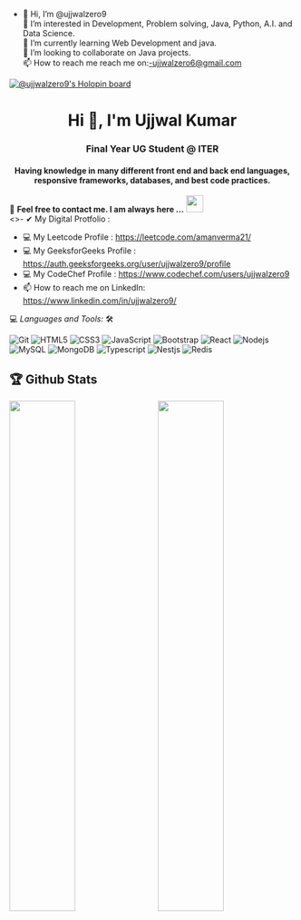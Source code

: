 - 👋 Hi, I’m @ujjwalzero9
<br />  👀 I’m interested in Development, Problem solving, Java, Python, A.I. and Data Science.
<br />🌱 I’m currently learning Web Development and java.
<br />💞️ I’m looking to collaborate on Java projects.
<br />📫 How to reach me reach me on:-ujjwalzero6@gmail.com

[![@ujjwalzero9's Holopin board](https://holopin.me/ujjwalzero9)](https://holopin.io/@ujjwalzero9)
<!---
ujjwalzero9/ujjwalzero9 is a ✨ special ✨ repository because its `README.md` (this file) appears on your GitHub profile.
You can click the Preview link to take a look at your changes.
--->



<h1 align="center">Hi 🙂, I'm Ujjwal Kumar</h1>
<h3 align="center">Final Year UG Student @ ITER </h3>

<h4 align="center"> Having knowledge in many different front end and back end languages, responsive frameworks, databases, and best code practices.</h4>

<!-- ![](https://visitor-badge.glitch.me/badge?page_id=amanverma21.amanverma21) -->

📝 **Feel free to contact me. I am always here ...** <img src="https://media.giphy.com/media/WUlplcMpOCEmTGBtBW/giphy.gif" width="30">
<br>
<>- ✔  My Digital Protfolio : 
- 💻 My Leetcode Profile : https://leetcode.com/amanverma21/
- 💻 My GeeksforGeeks Profile : https://auth.geeksforgeeks.org/user/ujjwalzero9/profile
- 💻 My CodeChef Profile : https://www.codechef.com/users/ujjwalzero9
- 📫 How to reach me on LinkedIn: https://www.linkedin.com/in/ujjwalzero9/

💻 *Languages and Tools:* 🛠️<br>

![Git](https://img.shields.io/badge/-Git-000000?style=flat&logo=git&logoColor=F05032&labelColor=ffffff)
![HTML5](https://img.shields.io/badge/-HTML5-000000?style=flat&logo=html5&logoColor=ffffff&labelColor=E34F26)
![CSS3](https://img.shields.io/badge/-CSS3-000000?style=flat&logo=css3&logoColor=ffffff&labelColor=1572B6) 
![JavaScript](https://img.shields.io/badge/-JavaScript-000000?style=flat&logo=javascript)
![Bootstrap](https://img.shields.io/badge/-Bootstrap-000000?style=flat&logo=bootstrap&logoColor=ffffff&labelColor=563D7C)
![React](https://img.shields.io/badge/-React-000000?style=flat&logo=react)
![Nodejs](https://img.shields.io/badge/-Nodejs-000000?style=flat&logo=Node.js)
![MySQL](https://img.shields.io/badge/-MySQL-000000?style=flat&logo=mysql&labelColor=ffffff)
![MongoDB](https://img.shields.io/badge/-MongoDB-000000?style=flat&logo=mongodb&labelColor=ffffff)
![Typescript](https://img.shields.io/badge/-Typescript-000000?style=flat&logo=typescript&labelColor=ffffff)
![Nestjs](https://img.shields.io/badge/-Nestjs-000000?style=flat&logo=nestjs&labelColor=ffffff)
![Redis](https://img.shields.io/badge/-Redis-000000?style=flat&logo=redis&labelColor=ffffff)


## 🏆 Github Stats




<img  src="https://github-readme-stats.vercel.app/api?username=ujjwalzero9&show_icons=true&hide_border=true&theme=dark" width="48%" align="right" >
<img  src="https://github-readme-streak-stats.herokuapp.com/?user=ujjwalzero9" width="48%" >
<br>
